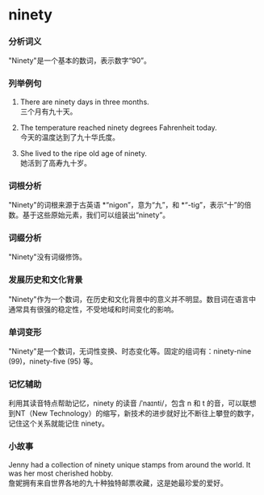 # ninety

### 分析词义

  

"Ninety"是一个基本的数词，表示数字“90”。

  

### 列举例句

  

1.  There are ninety days in three months.  
    三个月有九十天。
    
      
    
2.  The temperature reached ninety degrees Fahrenheit today.  
    今天的温度达到了九十华氏度。
    
      
    
3.  She lived to the ripe old age of ninety.  
    她活到了高寿九十岁。
    
      
    

  

### 词根分析

  

"Ninety"的词根来源于古英语 \*“nigon”，意为“九”，和 \*“-tig”，表示“十”的倍数。基于这些原始元素，我们可以组装出“ninety”。

  

### 词缀分析

  

"Ninety"没有词缀修饰。

  

### 发展历史和文化背景

  

"Ninety"作为一个数词，在历史和文化背景中的意义并不明显。数目词在语言中通常具有很强的稳定性，不受地域和时间变化的影响。

  

### 单词变形

  

"Ninety"是一个数词，无词性变换、时态变化等。固定的组词有：ninety-nine (99)，ninety-five (95) 等。

  

### 记忆辅助

  

利用其读音特点帮助记忆，ninety 的读音 /ˈnaɪnti/，包含 n 和 t 的音，可以联想到NT（New Technology）的缩写，新技术的进步就好比不断往上攀登的数字，记住这个关系就能记住 ninety。

  

### 小故事

  

Jenny had a collection of ninety unique stamps from around the world. It was her most cherished hobby.  
詹妮拥有来自世界各地的九十种独特邮票收藏，这是她最珍爱的爱好。
